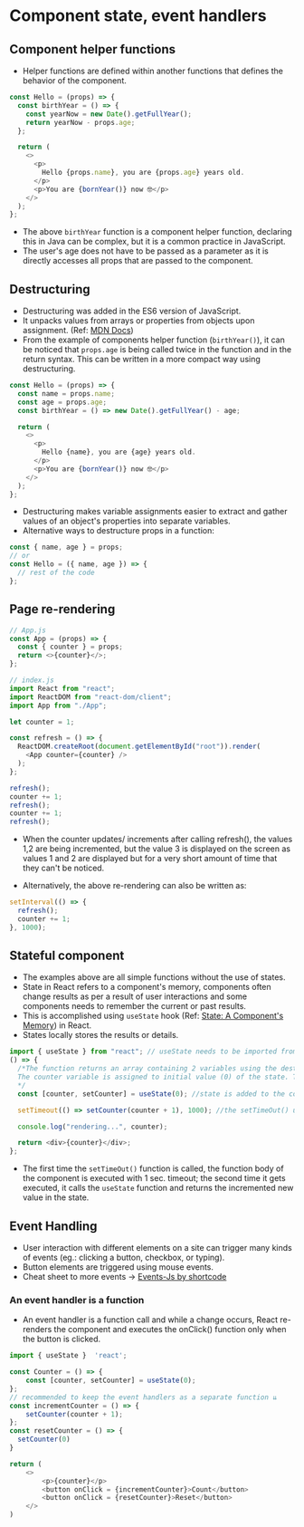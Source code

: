 # Component state, event handlers

## Component helper functions

- Helper functions are defined within another functions that defines the behavior of the component.

```js
const Hello = (props) => {
  const birthYear = () => {
    const yearNow = new Date().getFullYear();
    return yearNow - props.age;
  };

  return (
    <>
      <p>
        Hello {props.name}, you are {props.age} years old.
      </p>
      <p>You are {bornYear()} now 🤓</p>
    </>
  );
};
```

- The above `birthYear` function is a component helper function, declaring this in Java can be complex, but it is a common practice in JavaScript.
- The user's age does not have to be passed as a parameter as it is directly accesses all props that are passed to the component.

## Destructuring

- Destructuring was added in the ES6 version of JavaScript.
- It unpacks values from arrays or properties from objects upon assignment. (Ref: [MDN Docs](https://developer.mozilla.org/en-US/docs/Web/JavaScript/Reference/Operators/Destructuring_assignment))
- From the example of components helper function (`birthYear()`), it can be noticed that `props.age` is being called twice in the function and in the return syntax. This can be written in a more compact way using destructuring.

```js
const Hello = (props) => {
  const name = props.name;
  const age = props.age;
  const birthYear = () => new Date().getFullYear() - age;

  return (
    <>
      <p>
        Hello {name}, you are {age} years old.
      </p>
      <p>You are {bornYear()} now 🤓</p>
    </>
  );
};
```

- Destructuring makes variable assignments easier to extract and gather values of an object's properties into separate variables.
- Alternative ways to destructure props in a function:

```js
const { name, age } = props;
// or
const Hello = ({ name, age }) => {
  // rest of the code
};
```

## Page re-rendering

```js
// App.js
const App = (props) => {
  const { counter } = props;
  return <>{counter}</>;
};
```

```js
// index.js
import React from "react";
import ReactDOM from "react-dom/client";
import App from "./App";

let counter = 1;

const refresh = () => {
  ReactDOM.createRoot(document.getElementById("root")).render(
    <App counter={counter} />
  );
};

refresh();
counter += 1;
refresh();
counter += 1;
refresh();
```

- When the counter updates/ increments after calling refresh(), the values 1,2 are being incremented, but the value 3 is displayed on the screen as values 1 and 2 are displayed but for a very short amount of time that they can't be noticed.

- Alternatively, the above re-rendering can also be written as:

```js
setInterval(() => {
  refresh();
  counter += 1;
}, 1000);
```

## Stateful component

- The examples above are all simple functions without the use of states.
- State in React refers to a component's memory, components often change results as per a result of user interactions and some components needs to remember the current or past results.
- This is accomplished using `useState` hook (Ref: [State: A Component's Memory](https://react.dev/learn/state-a-components-memory)) in React.
- States locally stores the results or details.

```js
import { useState } from "react"; // useState needs to be imported from react to utilize state management in components
() => {
  /*The function returns an array containing 2 variables using the destructuring syntax - counter and setCounter. 
  The counter variable is assigned to initial value (0) of the state. The setCounter is assigned to the function to modify the state.
  */
  const [counter, setCounter] = useState(0); //state is added to the component and renders it with the initial value 0

  setTimeout(() => setCounter(counter + 1), 1000); //the setTimeOut() uses the modifier state variable to indicate the re-rendering of the component

  console.log("rendering...", counter);

  return <div>{counter}</div>;
};
```

- The first time the `setTimeOut()` function is called, the function body of the component is executed with 1 sec. timeout; the second time it gets executed, it calls the `useState` function and returns the incremented new value in the state.

## Event Handling

- User interaction with different elements on a site can trigger many kinds of events (eg.: clicking a button, checkbox, or typing).
- Button elements are triggered using mouse events.
- Cheat sheet to more events -> [Events-Js by shortcode](https://shortcode.dev/javascript-cheatsheet)

### An event handler is a function

- An event handler is a function call and while a change occurs, React re-renders the component and executes the onClick() function only when the button is clicked.

```js
import { useState }  'react';

const Counter = () => {
    const [counter, setCounter] = useState(0);
};
// recommended to keep the event handlers as a separate function ⇊
const incrementCounter = () => {
    setCounter(counter + 1);
};
const resetCounter = () => {
  setCounter(0)
}

return (
    <>
        <p>{counter}</p>
        <button onClick = {incrementCounter}>Count</button>
        <button onClick = {resetCounter}>Reset</button>
    </>
)
```
